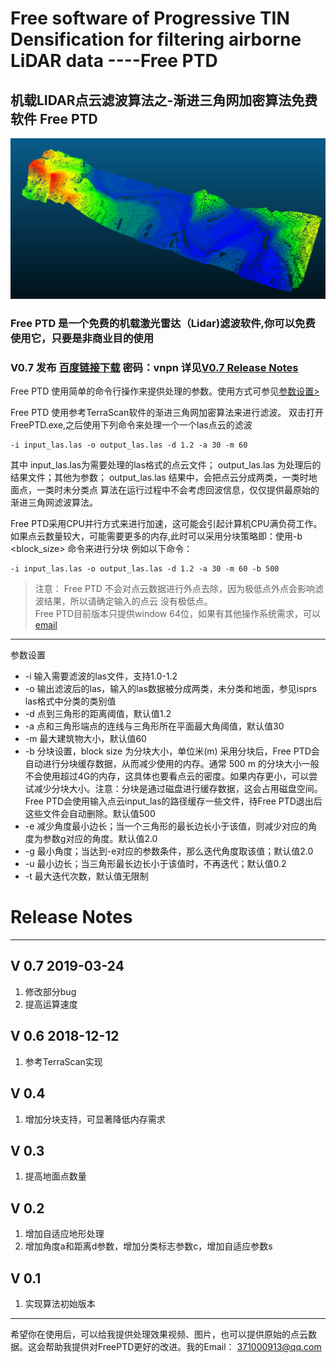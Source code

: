 # Free software of Progressive TIN Densification for filtering airborne LiDAR data ----Free PTD  

## 机载LIDAR点云滤波算法之-渐进三角网加密算法免费软件 Free PTD

<img src="./result1.png" style="width= 100%; height=auto">


### Free PTD 是一个免费的机载激光雷达（Lidar)滤波软件,你可以免费使用它，只要是非商业目的使用

### V0.7 发布 <a href = "https://pan.baidu.com/s/11ZWMmB_GJ0EcHefnFXuSTQ "> 百度链接下载</a> 密码：vnpn 详见<a href="#2">V0.7 Release Notes</a>


Free PTD 使用简单的命令行操作来提供处理的参数。使用方式可参见<a href="#1">参数设置></a>

Free PTD 使用参考TerraScan软件的渐进三角网加密算法来进行滤波。
双击打开FreePTD.exe,之后使用下列命令来处理一个一个las点云的滤波

    -i input_las.las -o output_las.las -d 1.2 -a 30 -m 60  

其中 input_las.las为需要处理的las格式的点云文件；
output_las.las 为处理后的结果文件；其他为参数；
output_las.las 结果中，会把点云分成两类，一类时地面点，一类时未分类点
算法在运行过程中不会考虑回波信息，仅仅提供最原始的渐进三角网滤波算法。

Free PTD采用CPU并行方式来进行加速，这可能会引起计算机CPU满负荷工作。
如果点云数量较大，可能需要更多的内存,此时可以采用分块策略即：使用-b <block_size> 命令来进行分块 例如以下命令：


    -i input_las.las -o output_las.las -d 1.2 -a 30 -m 60 -b 500

>注意：
Free PTD 不会对点云数据进行外点去除，因为极低点外点会影响滤波结果，所以请确定输入的点云
没有极低点。  
>Free PTD目前版本只提供window 64位，如果有其他操作系统需求，可以<a href="mailto:371000913@qq.com">email</a>

****
<a name="1"> 参数设置</a>

+  -i 输入需要滤波的las文件，支持1.0-1.2
+  -o 输出滤波后的las，输入的las数据被分成两类，未分类和地面，参见isprs las格式中分类的类别值
+  -d 点到三角形的距离阈值，默认值1.2  
+  -a 点和三角形端点的连线与三角形所在平面最大角阈值，默认值30
+  -m 最大建筑物大小，默认值60
+  -b <block size> 分块设置，block size 为分块大小，单位米(m) 采用分块后，Free PTD会自动进行分块缓存数据，从而减少使用的内存。通常 500 m 的分块大小一般不会使用超过4G的内存，这具体也要看点云的密度。如果内存更小，可以尝试减少分块大小。注意：分块是通过磁盘进行缓存数据，这会占用磁盘空间。Free PTD会使用输入点云input_las的路径缓存一些文件，待Free PTD退出后这些文件会自动删除。默认值500
+ -e 减少角度最小边长；当一个三角形的最长边长小于该值，则减少对应的角度为参数g对应的角度。默认值2.0
+ -g 最小角度；当达到-e对应的参数条件，那么迭代角度取该值；默认值2.0
+ -u 最小边长；当三角形最长边长小于该值时，不再迭代；默认值0.2
+ -t 最大迭代次数，默认值无限制


# <a name="2"> Release Notes</a>
---

## V 0.7 2019-03-24
1. 修改部分bug
2. 提高运算速度

## V 0.6 2018-12-12
1. 参考TerraScan实现

## V 0.4
1. 增加分块支持，可显著降低内存需求

## V 0.3      
1. 提高地面点数量


## V 0.2       
1. 增加自适应地形处理  
2. 增加角度a和距离d参数，增加分类标志参数c，增加自适应参数s

## V 0.1  
1. 实现算法初始版本

****

希望你在使用后，可以给我提供处理效果视频、图片，也可以提供原始的点云数据。这会帮助我提供对FreePTD更好的改进。我的Email： <a href="mailto:371000913@qq.com">371000913@qq.com</a>
